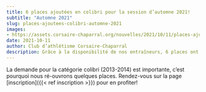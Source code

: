 ```yaml
---
title: 6 places ajoutées en colibri pour la session d’automne 2021!
subtitle: "Automne 2021"
slug: places-ajoutees-colibri-automne-2021
images:
- https://assets.corsaire-chaparral.org/nouvelles/2021/10/11/places-ajoutees-colibri-automne-2021/couverture.jpg
date: 2021-10-11
author: Club d’athlétisme Corsaire-Chaparral
description: Grâce à la disponibilité de nos entraîneurs, 6 places ont pu être ajoutées pour le groupe des colibris pour la session d’automne.
---
```


La demande pour la catégorie colibri (2013-2014) est importante, c’est pourquoi nous ré-ouvrons quelques places.
Rendez-vous sur la page [inscription]({{< ref inscription >}}) pour en profiter! 
